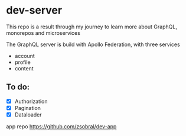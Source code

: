 # dev-server

This repo is a result through my journey to learn more about GraphQL, monorepos and microservices

The GraphQL server is build with Apollo Federation, with three services

- account
- profile
- content

## To do:
- [x] Authorization
- [x] Pagination
- [x] Dataloader

app repo https://github.com/zsobral/dev-app
